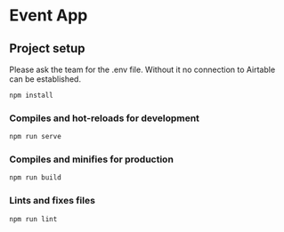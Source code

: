 # Event App


## Project setup

Please ask the  team for the .env file. Without it no connection to Airtable can be established.

```sh
npm install
```

### Compiles and hot-reloads for development

```sh
npm run serve
```

### Compiles and minifies for production

```sh
npm run build
```

### Lints and fixes files

```sh
npm run lint
```
